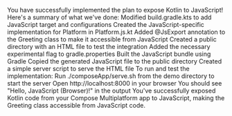 You have successfully implemented the plan to expose Kotlin to JavaScript! Here's a summary of what we've done:
Modified build.gradle.kts to add JavaScript target and configurations
Created the JavaScript-specific implementation for Platform in Platform.js.kt
Added @JsExport annotation to the Greeting class to make it accessible from JavaScript
Created a public directory with an HTML file to test the integration
Added the necessary experimental flag to gradle.properties
Built the JavaScript bundle using Gradle
Copied the generated JavaScript file to the public directory
Created a simple server script to serve the HTML file
To run and test the implementation:
Run ./composeApp/serve.sh from the demo directory to start the server
Open http://localhost:8000 in your browser
You should see "Hello, JavaScript (Browser)!" in the output
You've successfully exposed Kotlin code from your Compose Multiplatform app to JavaScript, making the Greeting class accessible from JavaScript code.
